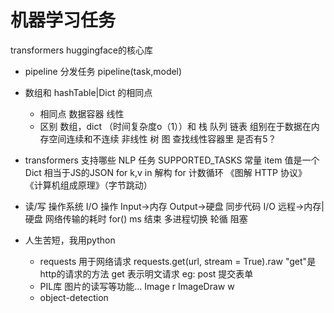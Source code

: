 # 机器学习任务
transformers huggingface的核心库
- pipeline 分发任务
    pipeline(task,model)
- 数组和 hashTable|Dict 的相同点
    - 相同点
        数据容器 线性
    - 区别
        数组，dict （时间复杂度o（1））和 栈 队列 链表 组别在于数据在内存空间连续和不连续 
        非线性  树 图
        查找线性容器里 是否有5？

- transformers 支持哪些 NLP 任务
    SUPPORTED_TASKS 常量
    item 值是一个Dict 相当于JS的JSON
    for k,v in  解构           for 计数循环
    《图解 HTTP 协议》
    《计算机组成原理》（字节跳动）
- 读/写 操作系统    I/O 操作 Input->内存 Output->硬盘
    同步代码 I/O 远程->内存|硬盘 网络传输的耗时
    for()   ms 结束 多进程切换 轮循
    阻塞 
- 人生苦短，我用python
    - requests  用于网络请求
    requests.get(url, stream = True).raw
    "get"是http的请求的方法 get 表示明文请求 eg:<a>
    post 提交表单
    - PIL库 图片的读写等功能...
        Image   r
        ImageDraw   w
    - object-detection    

